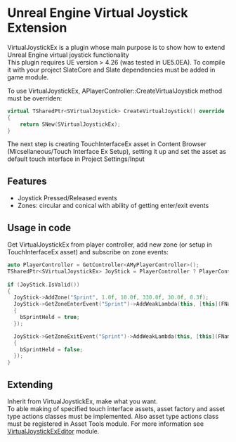 # Unreal Engine Virtual Joystick Extension
VirtualJoystickEx is a plugin whose main purpose is to show how to extend Unreal Engine virtual joystick functionality\
This plugin requires UE version > 4.26 (was tested in UE5.0EA). To compile it with your project SlateCore and Slate dependencies must be added in game module.

To use VirtualJoystickEx, APlayerController::CreateVirtualJoystick method must be overriden:
```c++
virtual TSharedPtr<SVirtualJoystick> CreateVirtualJoystick() override
{
    return SNew(SVirtualJoystickEx);
}
```
The next step is creating TouchInterfaceEx asset in Content Browser (Micsellaneous/Touch Interface Ex Setup), setting it up and set the asset as default touch interface in Project Settings/Input
## Features
* Joystick Pressed/Released events
* Zones: circular and conical with ability of getting enter/exit events
## Usage in code
Get VirtualJoystickEx from player controller, add new zone (or setup in TouchInterfaceEx asset) and subscribe on zone events:
```c++
auto PlayerController = GetController<AMyPlayerController>();
TSharedPtr<SVirtualJoystickEx> JoyStick = PlayerController ? PlayerController->GetVirtualJoystick() : nullptr;
	
if (JoyStick.IsValid())
{
  JoyStick->AddZone("Sprint", 1.0f, 10.0f, 330.0f, 30.0f, 0.3f);
  JoyStick->GetZoneEnterEvent("Sprint")->AddWeakLambda(this, [this](FName)
  {
    bSprintHeld = true;
  });

  JoyStick->GetZoneExitEvent("Sprint")->AddWeakLambda(this, [this](FName)
  {
    bSprintHeld = false;
  });
}
```
## Extending
Inherit from VirtualJoystickEx, make what you want.\
To able making of specified touch interface assets, asset factory and asset type actions classes must be implemented. Also asset type actions class must be registered in Asset Tools module. For more information see [VirtualJoystickExEditor](https://github.com/Umkerius/VirtualJoystickEx/tree/master/Source/VirtualJoystickExEditor) module.
